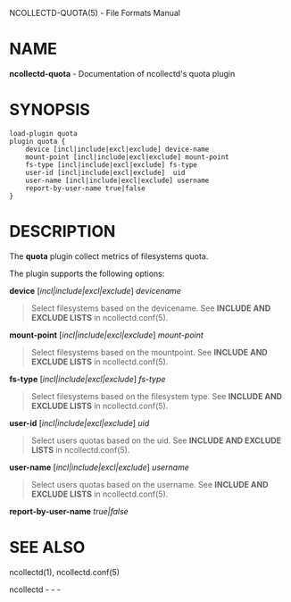 NCOLLECTD-QUOTA(5) - File Formats Manual

# NAME

**ncollectd-quota** - Documentation of ncollectd's quota plugin

# SYNOPSIS

	load-plugin quota
	plugin quota {
	    device [incl|include|excl|exclude] device-name
	    mount-point [incl|include|excl|exclude] mount-point
	    fs-type [incl|include|excl|exclude] fs-type
	    user-id [incl|include|excl|exclude]  uid
	    user-name [incl|include|excl|exclude] username
	    report-by-user-name true|false
	}

# DESCRIPTION

The **quota** plugin collect metrics of filesystems quota.

The plugin supports the following options:

**device** \[*incl|include|excl|exclude*] *devicename*

> Select filesystems based on the devicename.
> See **INCLUDE AND EXCLUDE LISTS** in
> ncollectd.conf(5).

**mount-point** \[*incl|include|excl|exclude*] *mount-point*

> Select filesystems based on the mountpoint.
> See **INCLUDE AND EXCLUDE LISTS** in
> ncollectd.conf(5).

**fs-type** \[*incl|include|excl|exclude*] *fs-type*

> Select filesystems based on the filesystem type.
> See **INCLUDE AND EXCLUDE LISTS** in
> ncollectd.conf(5).

**user-id** \[*incl|include|excl|exclude*] *uid*

> Select users quotas based on the uid.
> See **INCLUDE AND EXCLUDE LISTS** in
> ncollectd.conf(5).

**user-name** \[*incl|include|excl|exclude*] *username*

> Select users quotas based on the username.
> See **INCLUDE AND EXCLUDE LISTS** in
> ncollectd.conf(5).

**report-by-user-name** *true|false*

# SEE ALSO

ncollectd(1),
ncollectd.conf(5)

ncollectd - - -
